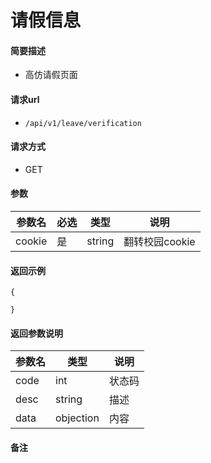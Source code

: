 请假信息
===

#### 简要描述  
 - 高仿请假页面
 
#### 请求url
 - `/api/v1/leave/verification`
 
#### 请求方式
 - GET
 
#### 参数
| 参数名 | 必选 | 类型 | 说明 |  
| --- | --- | --- | --- |  
| cookie | 是 | string | 翻转校园cookie   |
#### 返回示例
```
{
  
}
```

#### 返回参数说明
|参数名  |类型 |说明|  
| ---  | --- | ---|  
| code | int | 状态码 |
| desc | string | 描述 |  
| data | objection | 内容 |
#### 备注


